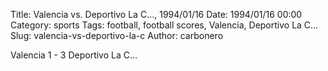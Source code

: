 Title: Valencia vs. Deportivo La C…, 1994/01/16
Date: 1994/01/16 00:00
Category: sports
Tags: football, football scores, Valencia, Deportivo La C…
Slug: valencia-vs-deportivo-la-c
Author: carbonero


Valencia 1 - 3 Deportivo La C…
